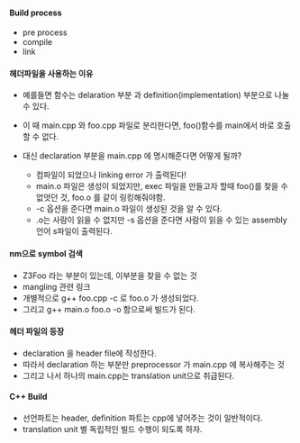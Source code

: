 #### Build process
- pre process
- compile
- link


#### 헤더파일을 사용하는 이유
- 예를들면 함수는 delaration 부분 과 definition(implementation) 부분으로 나눌 수 있다.
- 이 때 main.cpp 와 foo.cpp 파일로 분리한다면, foo()함수를 main에서 바로 호출할 수 없다.

- 대신 declaration 부분을 main.cpp 에 명시해준다면 어떻게 될까?
   - 컴파일이 되었으나 linking error 가 출력된다!
   - main.o 파일은 생성이 되었지만, exec 파일을 만들고자 할때 foo()를 찾을 수 없엇던 것, foo.o 를 같이 링킹해줘야함.
   - -c 옵션을 준다면 main.o 파일이 생성된 것을 알 수 있다.
   - .o는 사람이 읽을 수 없지만 -s 옵션을 준다면 사람이 읽을 수 있는 assembly 언어 s파일이 출력된다.

#### nm으로 symbol 검색
- Z3Foo 라는 부분이 있는데, 이부분을 찾을 수 없는 것
- mangling 관련 링크
- 개별적으로 g++ foo.cpp -c 로 foo.o 가 생성되었다.
- 그리고 g++ main.o foo.o -o 함으로써 빌드가 된다.


#### 헤더 파일의 등장
- declaration 을 header file에 작성한다.
- 따라서 declaration 하는 부분만 preprocessor 가 main.cpp 에 복사해주는 것
- 그리고 나서 하나의 main.cpp는 translation unit으로 취급된다.


#### C++ Build
- 선언파트는 header, definition 파트는 cpp에 넣어주는 것이 일반적이다.
- translation unit 별 독립적인 빌드 수행이 되도록 하자.